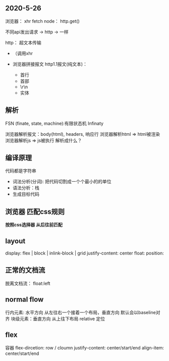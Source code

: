 ## 2020-5-26
浏览器： xhr fetch
node： http.get()

不同api发出请求 -> http -> 一样

http： 超文本传输
- （调用xhr 

- 浏览器拼接报文
    http1.1报文(纯文本)：
    - 首行
    - 首部
    - \r\n
    - 实体
## 解析
FSN (finate, state, machine):有限状态机
Infinaty 

浏览器解析报文：body(html), headers, 响应行
浏览器解析html => html被渲染
浏览器解析js  =>  js被执行
解析成什么？

## 编译原理
代码都是字符串
- 词法分析(分词): 把代码切割成一个个最小的的单位 
- 语法分析：栈
- 生成目标代码

## 浏览器 匹配css规则
**按照css选择器 从后往前匹配**

## layout
display: flex | block | inlink-block | grid
justify-content: center
float:
position:

## 正常的文档流
脱离文档流： float:left

## normal flow
行内元素: 水平方向 从左往右一个接着一个布局，垂直方向 默认会以baseline对齐
块级元素：垂直方向 从上往下布局
relative 定位

## flex
容器
flex-dircetion: row / cloumn
justify-content: center/start/end
align-item: center/start/end